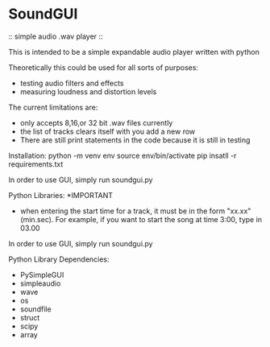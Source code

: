 # SoundGUI
:: simple audio .wav player ::


This is intended to be a simple expandable audio player written with python

Theoretically this could be used for all sorts of purposes:
 - testing audio filters and effects 
 - measuring loudness and distortion levels

The current limitations are:
 - only accepts 8,16,or 32 bit .wav files currently
 - the list of tracks clears itself with you add a new row
 - There are still print statements in the code because it is still in testing 


Installation:
python -m venv env
source env/bin/activate
pip insatll -r requirements.txt

In order to use GUI, simply run soundgui.py

Python Libraries:
*IMPORTANT
- when entering the start time for a track, it must be in the form "xx.xx" (min.sec). For example, if you want to start the song at time 3:00, type in 03.00


In order to use GUI, simply run soundgui.py


Python Library Dependencies:
 - PySimpleGUI
 - simpleaudio
 - wave
 - os
 - soundfile
 - struct
 - scipy
 - array
